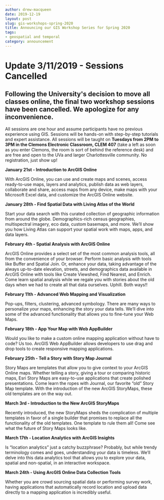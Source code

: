 ```yaml
---
author: drew-macqueen
date: 2019-12-19
layout: post
slug: gis-workshops-spring-2020
title: Announcing our GIS Workshop Series for Spring 2020
tags:
- geospatial and temporal
category: announcement
---
```


# Update 3/11/2019 - Sessions Cancelled 
## Following the University's decision to move all classes online, the final two workshop sessions have been cancelled. We apologize for any inconvenience.

All sessions are one hour and assume participants have no previous experience using GIS. Sessions will be hands-on with step-by-step tutorials and expert assistance. All sessions will be taught on **Tuesdays from 2PM to 3PM in the Clemons Electronic Classroom, CLEM 407** (take a left as soon as you enter Clemons, the room is sort of behind the reference desk) and are free and open to the UVa and larger Charlottesville community. No registration, just show up!

**January 21st - Introduction to ArcGIS Online**

With ArcGIS Online, you can use and create maps and scenes, access ready-to-use maps, layers and analytics, publish data as web layers, collaborate and share, access maps from any device, make maps with your Microsoft Excel data, and customize the ArcGIS Online website.

**January 28th - Find Spatial Data with Living Atlas of the World**

Start your data search with this curated collection of geographic information from around the globe. Demographics-rich census geographies, multispectral imagery, eco data, custom basemaps, and more. We’ll show you how Living Atlas can support your spatial work with maps, apps, and data layers.

**February 4th - Spatial Analysis with ArcGIS Online**

ArcGIS Online provides a select set of the most common analysis tools, all from the convenience of your browser. Perform basic analysis with tools like Buffer and Spatial Join. Or, enhance your data, taking advantage of the always up-to-date elevation, streets, and demographics data available in ArcGIS Online with tools like Create Viewshed, Find Nearest, and Enrich. Come learn spatial analysis while we regale you with stories about the old days when we had to create all that data ourselves. Uphill. Both ways!! 

**February 11th - Advanced Web Mapping and Visualization**

Pop-ups, filters, clustering, advanced symbology. There are many ways to personalize your maps, enhancing the story your data tells. We’ll dive into some of the advanced functionality that allows you to fine-tune your Web Maps.

**February 18th - App Your Map with Web AppBuilder**

Would you like to make a custom online mapping application without have to code?  Us too.  ArcGIS Web AppBuilder allows developers to use drag and drop tools to create responsive mapping applications.  

**February 25th - Tell a Story with Story Map Journal**

Story Maps are templates that allow you to give context to your ArcGIS Online maps.  Whether telling a story, giving a tour or comparing historic maps, Esri Story Maps are easy-to-use applications that create polished presentations. Come learn the ropes with Journal, our favorite “old” Story Map template. With the introduction of the new ArcGIS StoryMaps, these old templates are on the way out.

**March 3rd - Introduction to the New ArcGIS StoryMaps**

Recently introduced, the new StoryMaps sheds the complication of multiple templates in favor of a single builder that promises to replace all the functionality of the old templates. One template to rule them all! Come see what the future of Story Maps looks like. 

**March 17th - Location Analytics with ArcGIS Insights**

Is “location analytics” just a catchy buzzphrase? Probably, but while trendy terminology comes and goes, understanding your data is timeless. We’ll delve into this data analytics tool that allows you to explore your data, spatial and non-spatial, in an interactive workspace. 

**March 24th - Using ArcGIS Online Data Collection Tools**

Whether you are crowd sourcing spatial data or performing survey work, having applications that automatically record location and upload data directly to a mapping application is incredibly useful.  

